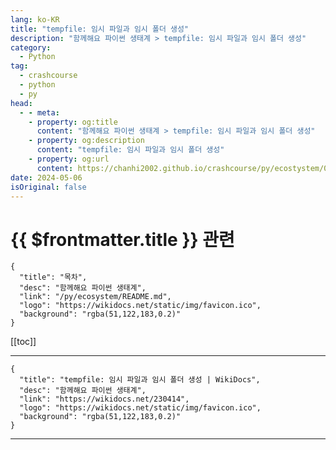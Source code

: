 ```yaml
---
lang: ko-KR
title: "tempfile: 임시 파일과 임시 폴더 생성"
description: "함께해요 파이썬 생태계 > tempfile: 임시 파일과 임시 폴더 생성"
category:
  - Python
tag: 
  - crashcourse
  - python
  - py
head:
  - - meta:
    - property: og:title
      content: "함께해요 파이썬 생태계 > tempfile: 임시 파일과 임시 폴더 생성"
    - property: og:description
      content: "tempfile: 임시 파일과 임시 폴더 생성"
    - property: og:url
      content: https://chanhi2002.github.io/crashcourse/py/ecostystem/02/tempfile.html
date: 2024-05-06
isOriginal: false
---
```


# {{ $frontmatter.title }} 관련

```component VPCard
{
  "title": "목차",
  "desc": "함께해요 파이썬 생태계",
  "link": "/py/ecosystem/README.md",
  "logo": "https://wikidocs.net/static/img/favicon.ico",
  "background": "rgba(51,122,183,0.2)"
}
```

[[toc]]

---

```component VPCard
{
  "title": "tempfile: 임시 파일과 임시 폴더 생성 | WikiDocs",
  "desc": "함께해요 파이썬 생태계",
  "link": "https://wikidocs.net/230414",
  "logo": "https://wikidocs.net/static/img/favicon.ico",
  "background": "rgba(51,122,183,0.2)"
}
```

<!-- TODO: 작성 -->

---

<TagLinks />